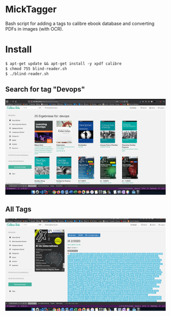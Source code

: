 # MickTagger
Bash script for adding a tags  to calibre ebook database and converting PDFs in images (with OCR).

# Install
```
$ apt-get update && apt-get install -y xpdf calibre
$ chmod 755 blind-reader.sh
$ ./blind-reader.sh
```

## Search for tag "Devops"
![alt text](https://github.com/ChristianKnedel/heise-ix-reader-for-calibre/blob/master/beispiel-suche.png "Beispiele-Suche")

## All Tags
![alt text](https://github.com/ChristianKnedel/heise-ix-reader-for-calibre/blob/master/beispiel-tags.png "Beispiele-Detail")
